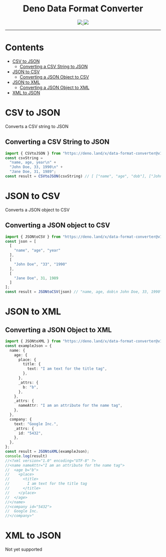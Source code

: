 <p align="center">
  <h1 align="center">Deno Data Format Converter</h1>
</p>
<p align="center">
  <a href="https://github.com/ebebbington/deno-data-format-converter/releases">
    <img src="https://img.shields.io/github/release/ebebbington/deno-data-format-converter.svg?color=bright_green&label=latest">
  </a>
  <a href="https://github.com/ebebbington/deno-data-format-converter/actions">
    <img src="https://img.shields.io/github/workflow/status/ebebbington/deno-data-format-converter/master?label=ci">
  </a>
</p>

---

# Contents

* [CSV to JSON](#csv-to-json)
    * [Converting a CSV String to JSON](#converting-a-csv-string-to-json)
* [JSON to CSV](#json-to-csv)
    * [Converting a JSON Object to CSV](#converting-a-json-object-to-csv)
* [JSON to XML](#json-to-xml)
    * [Converting a JSON Object to XML](#converting-a-json-object-to-xml)
* [XML to JSON](#xml-to-json)

# CSV to JSON

Converts a CSV string to JSON

## Converting a CSV String to JSON

```typescript
import { CSVtoJSON } from "https://deno.land/x/data-format-converter@v1.1.0/mod.ts";
const csvString =
  "name, age, year\n" +
  "John Doe, 33, 1990\n" +
  "Jane Doe, 31, 1989";
const result = CSVtoJSON(csvString) // [ ["name", "age", "dob"], ["John Doe", ...], ["Jane Doe", ...] ]
```

# JSON to CSV

Converts a JSON object to CSV

## Converting a JSON object to CSV
 
```typescript
import { JSONtoCSV } from "https://deno.land/x/data-format-converter@v1.1.0/mod.ts";
const json = [
  [
    "name", "age", "year"
  ],
  [
    "John Doe", "33", "1990"
  ],
  [
    "Jane Doe", 31, 1989
  ]
];
const result = JSONtoCSV(json) // "name, age, dob\n John Doe, 33, 1990\n Jane Doe, 31, 1989"
```

# JSON to XML

## Converting a JSON Object to XML

```typescript
import { JSONtoXML } from "https://deno.land/x/data-format-converter@v1.1.0/mod.ts";
const exampleJson = {
  name: {
    age: {
      place: {
        title: {
          text: "I am text for the title tag",
        },
      },
      _attrs: {
        b: "b",
      },
    },
    _attrs: {
      nameAttr: "I am an attribute for the name tag",
    },
  },
  company: {
    text: "Google Inc.",
    _attrs: {
      id: "5432",
    },
  },
};
const result = JSONtoXML(exampleJson);
console.log(result)
//<?xml version="1.0" encoding="UTF-8" ?>
//<name nameAttr="I am an attribute for the name tag">
//  <age b="b">
//    <place>
//      <title>
//        I am text for the title tag
//      </title>
//    </place>
//  </age>
//</name>
//<company id="5432">
//  Google Inc.
//</company>"
```

# XML to JSON

Not yet supported
